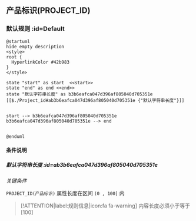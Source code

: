 ## 产品标识(PROJECT_ID) <!-- {docsify-ignore-all} -->

   

### 默认规则 :id=Default

```plantuml
@startuml
hide empty description
<style>
root {
  HyperlinkColor #42b983
}
</style>

state "start" as start  <<start>>
state "end" as end <<end>>
state "默认字符串长度" as b3b6eafca047d396af805040d705351e [[$./Project_id#ab3b6eafca047d396af805040d705351e {"默认字符串长度"}]]


start --> b3b6eafca047d396af805040d705351e 
b3b6eafca047d396af805040d705351e --> end 


@enduml
```

#### 条件说明

##### 默认字符串长度 :id=ab3b6eafca047d396af805040d705351e


*关键条件*


`PROJECT_ID(产品标识)` 属性长度在区间 `(0 , 100]` 内

> [!ATTENTION|label:规则信息|icon:fa fa-warning]
> 内容长度必须小于等于[100]







